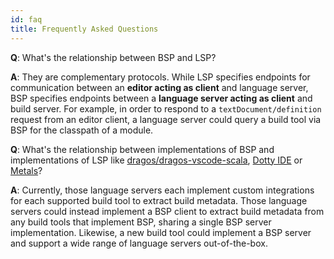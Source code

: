 ```yaml
---
id: faq
title: Frequently Asked Questions
---
```


**Q**: What's the relationship between BSP and LSP?

**A**: They are complementary protocols. While LSP specifies endpoints for
communication between an **editor acting as client** and language server, BSP
specifies endpoints between a **language server acting as client** and build
server. For example, in order to respond to a `textDocument/definition` request
from an editor client, a language server could query a build tool via BSP for
the classpath of a module.

**Q**: What's the relationship between implementations of BSP and
implementations of LSP like
[dragos/dragos-vscode-scala](https://github.com/dragos/dragos-vscode-scala),
[Dotty IDE](https://marketplace.visualstudio.com/items?itemName=lampepfl.dotty)
or [Metals](https://github.com/scalameta/metals)?

**A**: Currently, those language servers each implement custom integrations for
each supported build tool to extract build metadata. Those language servers
could instead implement a BSP client to extract build metadata from any build
tools that implement BSP, sharing a single BSP server implementation. Likewise,
a new build tool could implement a BSP server and support a wide range of
language servers out-of-the-box.
